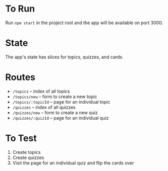 # To Run

Run `npm start` in the project root and the app will be available on port 3000.

# State

The app's state has slices for topics, quizzes, and cards.

# Routes

- `/topics` – index of all topics
- `/topics/new` – form to create a new topic
- `/topics/:topicId` – page for an individual topic
- `/quizzes` – index of all quizzes
- `/quizzes/new` – form to create a new quiz
- `/quizzes/:quizId` – page for an individual quiz

# To Test

1. Create topics
2. Create quizzes
3. Visit the page for an individual quiz and flip the cards over